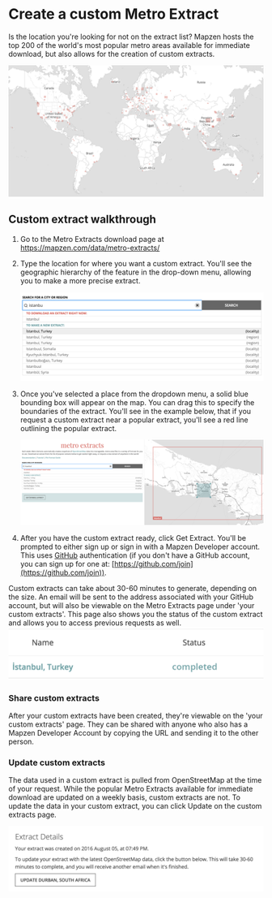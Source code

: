 # Create a custom Metro Extract

Is the location you're looking for not on the extract list? Mapzen hosts the top 200 of the world's most popular metro areas available for immediate download, but also allows for the creation of custom extracts.

![Map of Popular Extracts](./images/extracts_map.png)

## Custom extract walkthrough

1. Go to the Metro Extracts download page at https://mapzen.com/data/metro-extracts/
2. Type the location for where you want a custom extract. You'll see the geographic hierarchy of the feature in the drop-down menu, allowing you to make a more precise extract.

    ![Custom Extract Dropdown Menu](./images/custom_searchbar.png)

3. Once you've selected a place from the dropdown menu, a solid blue bounding box will appear on the map. You can drag this to specify the boundaries of the extract. You'll see in the example below, that if you request a custom extract near a popular extract, you'll see a red line outlining the popular extract.

    ![Selecting a custom extract on the map](./images/customextract.png)

4. After you have the custom extract ready, click Get Extract. You'll be prompted to either sign up or sign in with a Mapzen Developer account. This uses [GitHub](https://www.github.com) authentication (if you don't have a GitHub account, you can sign up for one at: [https://github.com/join](https://github.com/join)).

Custom extracts can take about 30-60 minutes to generate, depending on the size. An email will be sent to the address associated with your GitHub account, but will also be viewable on the Metro Extracts page under 'your custom extracts'. This page also shows you the status of the custom extract and allows you to access previous requests as well.
![Pending custom extracts](./images/your_custom_extracts.png)

### Share custom extracts

After your custom extracts have been created, they're viewable on the 'your custom extracts' page. They can be shared with anyone who also has a Mapzen Developer Account by copying the URL and sending it to the other person.

### Update custom extracts

The data used in a custom extract is pulled from OpenStreetMap at the time of your request. While the popular Metro Extracts available for immediate download are updated on a weekly basis, custom extracts are not. To update the data in your custom extract, you can click Update on the custom extracts page. 

![Update your custom extract](./images/update_extract.png)
